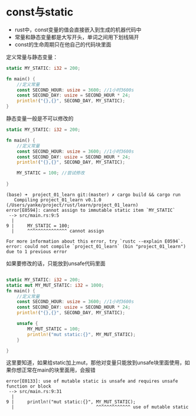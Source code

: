# const与static

* rust中，const变量的值会直接嵌入到生成的机器代码中
* 常量和静态变量都是大写开头，单词之间用下划线隔开
* const的生命周期只在他自己的代码块里面

定义常量与静态变量：
```rust
static MY_STATIC: i32 = 200;

fn main() {
    //定义常量
    const SECOND_HOUR: usize = 3600; //1小时3600s
    const SECOND_DAY: usize = SECOND_HOUR * 24;
    println!("{},{}", SECOND_DAY, MY_STATIC);
}

```

静态变量一般是不可以修改的
```rust
static MY_STATIC: i32 = 200;

fn main() {
    //定义常量
    const SECOND_HOUR: usize = 3600; //1小时3600s
    const SECOND_DAY: usize = SECOND_HOUR * 24;
    println!("{},{}", SECOND_DAY, MY_STATIC);

    MY_STATIC = 100; //尝试修改
    
}
```

```shell
(base) ➜  project_01_learn git:(master) ✗ cargo build && cargo run
   Compiling project_01_learn v0.1.0 (/Users/yanke/project/rust/learn/project_01_learn)
error[E0594]: cannot assign to immutable static item `MY_STATIC`
 --> src/main.rs:9:5
  |
9 |     MY_STATIC = 100;
  |     ^^^^^^^^^^^^^^^ cannot assign

For more information about this error, try `rustc --explain E0594`.
error: could not compile `project_01_learn` (bin "project_01_learn") due to 1 previous error
```

如果要修改的话，只能放到unsafe代码里面

```rust

static MY_STATIC: i32 = 200;
static mut MY_MUT_STATIC: i32 = 1000;
fn main() {
    //定义常量
    const SECOND_HOUR: usize = 3600; //1小时3600s
    const SECOND_DAY: usize = SECOND_HOUR * 24;
    println!("{},{}", SECOND_DAY, MY_STATIC);

    unsafe {
        MY_MUT_STATIC = 100;
        println!("mut static:{}", MY_MUT_STATIC);
    }

}
```
这里要知道，如果给static加上mut，那他对变量只能放到unsafe块里面使用，如果你想正常在main的块里面用，会报错

```shell
error[E0133]: use of mutable static is unsafe and requires unsafe function or block
 --> src/main.rs:9:31
  |
9 |     println!("mut static:{}", MY_MUT_STATIC);
  |                               ^^^^^^^^^^^^^ use of mutable static
```